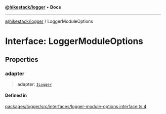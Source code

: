[**@hikestack/logger**](/official/reference/logger/index.md) • **Docs**

***

[@hikestack/logger](/official/reference/logger/globals.md) / LoggerModuleOptions

# Interface: LoggerModuleOptions

## Properties

### adapter

> **adapter**: [`ILogger`](/official/reference/logger/interfaces/ILogger.md)

#### Defined in

[packages/logger/src/interfaces/logger-module-options.interface.ts:4](https://github.com/hikestack/hike/blob/5b5a0ebd12d6185b553ab0b289e36e1190d78992/packages/logger/src/interfaces/logger-module-options.interface.ts#L4)

